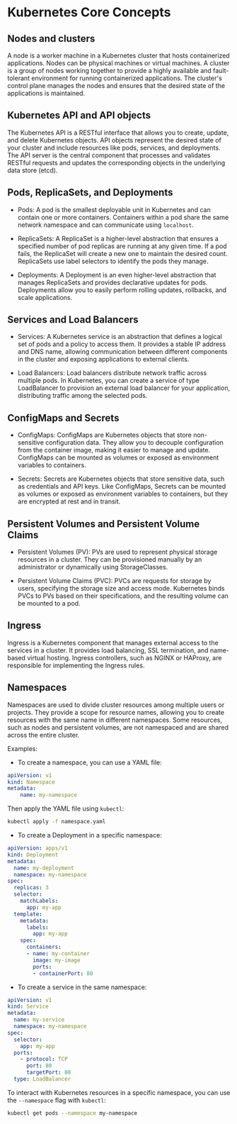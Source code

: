 # Kubernetes Core Concepts

## Nodes and clusters

A node is a worker machine in a Kubernetes cluster that hosts containerized applications. Nodes can be physical machines or virtual machines. A cluster is a group of nodes working together to provide a highly available and fault-tolerant environment for running containerized applications. The cluster's control plane manages the nodes and ensures that the desired state of the applications is maintained.

## Kubernetes API and API objects

The Kubernetes API is a RESTful interface that allows you to create, update, and delete Kubernetes objects. API objects represent the desired state of your cluster and include resources like pods, services, and deployments. The API server is the central component that processes and validates RESTful requests and updates the corresponding objects in the underlying data store (etcd).

## Pods, ReplicaSets, and Deployments

- Pods: A pod is the smallest deployable unit in Kubernetes and can contain one or more containers. Containers within a pod share the same network namespace and can communicate using `localhost`.

- ReplicaSets: A ReplicaSet is a higher-level abstraction that ensures a specified number of pod replicas are running at any given time. If a pod fails, the ReplicaSet will create a new one to maintain the desired count. ReplicaSets use label selectors to identify the pods they manage.

- Deployments: A Deployment is an even higher-level abstraction that manages ReplicaSets and provides declarative updates for pods. Deployments allow you to easily perform rolling updates, rollbacks, and scale applications.

## Services and Load Balancers

- Services: A Kubernetes service is an abstraction that defines a logical set of pods and a policy to access them. It provides a stable IP address and DNS name, allowing communication between different components in the cluster and exposing applications to external clients.

- Load Balancers: Load balancers distribute network traffic across multiple pods. In Kubernetes, you can create a service of type LoadBalancer to provision an external load balancer for your application, distributing traffic among the selected pods.

## ConfigMaps and Secrets

- ConfigMaps: ConfigMaps are Kubernetes objects that store non-sensitive configuration data. They allow you to decouple configuration from the container image, making it easier to manage and update. ConfigMaps can be mounted as volumes or exposed as environment variables to containers.

- Secrets: Secrets are Kubernetes objects that store sensitive data, such as credentials and API keys. Like ConfigMaps, Secrets can be mounted as volumes or exposed as environment variables to containers, but they are encrypted at rest and in transit.

## Persistent Volumes and Persistent Volume Claims

- Persistent Volumes (PV): PVs are used to represent physical storage resources in a cluster. They can be provisioned manually by an administrator or dynamically using StorageClasses.

- Persistent Volume Claims (PVC): PVCs are requests for storage by users, specifying the storage size and access mode. Kubernetes binds PVCs to PVs based on their specifications, and the resulting volume can be mounted to a pod.

## Ingress

Ingress is a Kubernetes component that manages external access to the services in a cluster. It provides load balancing, SSL termination, and name-based virtual hosting. Ingress controllers, such as NGINX or HAProxy, are responsible for implementing the Ingress rules.

## Namespaces

Namespaces are used to divide cluster resources among multiple users or projects. They provide a scope for resource names, allowing you to create resources with the same name in different namespaces. Some resources, such as nodes and persistent volumes, are not namespaced and are shared across the entire cluster.

Examples:

- To create a namespace, you can use a YAML file:

```yaml
apiVersion: v1
kind: Namespace
metadata:
    name: my-namespace
```

Then apply the YAML file using `kubectl`:

```bash
kubectl apply -f namespace.yaml
```

- To create a Deployment in a specific namespace:

```yaml
apiVersion: apps/v1
kind: Deployment
metadata:
  name: my-deployment
  namespace: my-namespace
spec:
  replicas: 3
  selector:
    matchLabels:
      app: my-app
  template:
    metadata:
      labels:
        app: my-app
    spec:
      containers:
      - name: my-container
        image: my-image
        ports:
        - containerPort: 80
```

- To create a service in the same namespace:

```yaml
apiVersion: v1
kind: Service
metadata:
  name: my-service
  namespace: my-namespace
spec:
  selector:
    app: my-app
  ports:
    - protocol: TCP
      port: 80
      targetPort: 80
  type: LoadBalancer
```

To interact with Kubernetes resources in a specific namespace, you can use the `--namespace` flag with `kubectl`:

```bash
kubectl get pods --namespace my-namespace
```